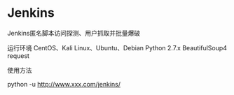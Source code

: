 # Jenkins
Jenkins匿名脚本访问探测、用户抓取并批量爆破

运行环境
   CentOS、Kali Linux、Ubuntu、Debian
   Python 2.7.x
   BeautifulSoup4
   request

使用方法

   python -u http://www.xxx.com/jenkins/
